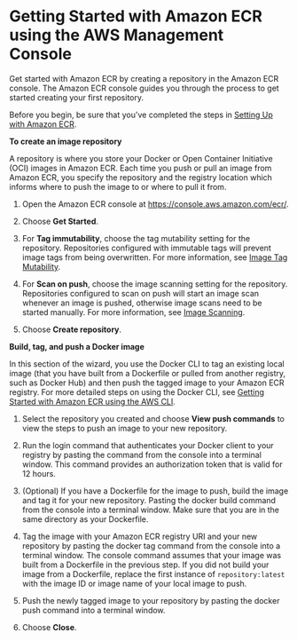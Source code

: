 # Getting Started with Amazon ECR using the AWS Management Console<a name="getting-started-console"></a>

Get started with Amazon ECR by creating a repository in the Amazon ECR console\. The Amazon ECR console guides you through the process to get started creating your first repository\.

Before you begin, be sure that you've completed the steps in [Setting Up with Amazon ECR](get-set-up-for-amazon-ecr.md)\.

**To create an image repository**

A repository is where you store your Docker or Open Container Initiative \(OCI\) images in Amazon ECR\. Each time you push or pull an image from Amazon ECR, you specify the repository and the registry location which informs where to push the image to or where to pull it from\.

1. Open the Amazon ECR console at [https://console\.aws\.amazon\.com/ecr/](https://console.aws.amazon.com/ecr/)\.

1. Choose **Get Started**\.

1. For **Tag immutability**, choose the tag mutability setting for the repository\. Repositories configured with immutable tags will prevent image tags from being overwritten\. For more information, see [Image Tag Mutability](image-tag-mutability.md)\.

1. For **Scan on push**, choose the image scanning setting for the repository\. Repositories configured to scan on push will start an image scan whenever an image is pushed, otherwise image scans need to be started manually\. For more information, see [Image Scanning](image-scanning.md)\.

1. Choose **Create repository**\.

**Build, tag, and push a Docker image**

In this section of the wizard, you use the Docker CLI to tag an existing local image \(that you have built from a Dockerfile or pulled from another registry, such as Docker Hub\) and then push the tagged image to your Amazon ECR registry\. For more detailed steps on using the Docker CLI, see [Getting Started with Amazon ECR using the AWS CLI](getting-started-cli.md)\.

1. Select the repository you created and choose **View push commands** to view the steps to push an image to your new repository\.

1. Run the login command that authenticates your Docker client to your registry by pasting the command from the console into a terminal window\. This command provides an authorization token that is valid for 12 hours\.

1. \(Optional\) If you have a Dockerfile for the image to push, build the image and tag it for your new repository\. Pasting the docker build command from the console into a terminal window\. Make sure that you are in the same directory as your Dockerfile\.

1. Tag the image with your Amazon ECR registry URI and your new repository by pasting the docker tag command from the console into a terminal window\. The console command assumes that your image was built from a Dockerfile in the previous step\. If you did not build your image from a Dockerfile, replace the first instance of `repository:latest` with the image ID or image name of your local image to push\.

1. Push the newly tagged image to your repository by pasting the docker push command into a terminal window\.

1. Choose **Close**\.